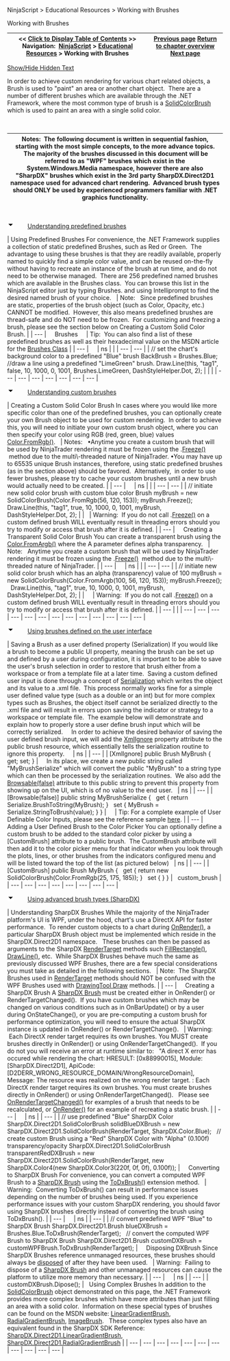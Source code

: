 ﻿


NinjaScript \> Educational Resources \> Working with Brushes






















Working with Brushes







| \<\< [Click to Display Table of Contents](working_with_brushes.md) \>\> **Navigation:**     [NinjaScript](ninjascript-1.md) \> [Educational Resources](educational_resources-1.md) \> Working with Brushes | [Previous page](using_sharpdx_for_custom_chart_rendering-1.md) [Return to chapter overview](educational_resources-1.md) [Next page](working_with_chart_object_coordinates-1.md) |
| --- | --- |




[Show/Hide Hidden Text](javascript:HMToggleExpandAll(!HMAnyToggleOpen()) "Click to open/close expanding sections")









In order to achieve custom rendering for various chart related objects, a Brush is used to "paint" an area or another chart object.  There are a number of different brushes which are available through the .NET Framework, where the most common type of brush is a [SolidColorBrush](https://msdn.microsoft.com/en-us/library/system.windows.media.solidcolorbrush(v=vs.110).aspx) which is used to paint an area with a single solid color. 


 




| Notes:  The following document is written in sequential fashion, starting with the most simple concepts, to the more advance topics.  The majority of the brushes discussed in this document will be referred to as "WPF" brushes which exist in the System.Windows.Media namespace, however there are also "SharpDX" brushes which exist in the 3rd party SharpDX.Direct2D1 namespace used for advanced chart rendering.  Advanced brush types should ONLY be used by experienced programmers familiar with .NET graphics functionality. |
| --- |



 


![tog_minus](tog_minus-1.gif)        [Understanding predefined brushes](javascript:HMToggle('toggle','Understandingpredefinedbrushes','Understandingpredefinedbrushes_ICON'))




| Using Predefined Brushes For convenience, the .NET Framework supplies a collection of static predefined Brushes, such as Red or Green.  The advantage to using these brushes is that they are readily available, properly named to quickly find a simple color value, and can be reused on\-the\-fly without having to recreate an instance of the brush at run time, and do not need to be otherwise managed.  There are 256 predefined named brushes which are available in the Brushes class.  You can browse this list in the NinjaScript editor just by typing Brushes. and using Intelliprompt to find the desired named brush of your choice.      | Note:   Since predefined brushes are static, properties of the brush object (such as Color, Opacity, etc.) CANNOT be modified.  However, this also means predefined brushes are thread\-safe and do NOT need to be frozen.  For customizing and freezing a brush, please see the section below on Creating a Custom Solid Color Brush. | | --- |        Brushes       | Tip:  You can also find a list of these predefined brushes as well as their hexadecimal value on the MSDN article for the [Brushes Class](https://msdn.microsoft.com/en-us/library/system.windows.media.brushes(v=vs.110).aspx) | | --- |          | ns |  | | --- | --- | | // set the chart's background color to a predefined "Blue" brush BackBrush \= Brushes.Blue;   //draw a line using a predefined "LimeGreen" brush. Draw.Line(this, "tag1", false, 10, 1000, 0, 1001, Brushes.LimeGreen, DashStyleHelper.Dot, 2); | | |
| --- | --- | --- | --- | --- | --- | --- |



![tog_minus](tog_minus-1.gif)        [Understanding custom brushes](javascript:HMToggle('toggle','Understandingcustombrushes','Understandingcustombrushes_ICON'))




| Creating a Custom Solid Color Brush In cases where you would like more specific color than one of the predefined brushes, you can optionally create your own Brush object to be used for custom rendering.  In order to achieve this, you will need to initiate your own custom brush object, where you can then specify your color using RGB (red, green, blue) values [Color.FromRgb()](https://msdn.microsoft.com/en-us/library/system.windows.media.color.fromrgb(v=vs.110).aspx).      | Notes:   •Anytime you create a custom brush that will be used by NinjaTrader rendering it must be frozen using the .[Freeze()](https://msdn.microsoft.com/en-us/library/ms557735(v=vs.110).aspx)  method due to the multi\-threaded nature of NinjaTrader. •You may have up to 65535 unique Brush instances, therefore, using static predefined brushes (as in the section above) should be favored.  Alternatively,  in order to use fewer brushes, please try to cache your custom brushes until a new brush would actually need to be created. | | --- |          | ns |  | | --- | --- | | // initiate new solid color brush with custom blue color Brush myBrush \= new SolidColorBrush(Color.FromRgb(56, 120, 153)); myBrush.Freeze();    Draw.Line(this, "tag1", true, 10, 1000, 0, 1001, myBrush, DashStyleHelper.Dot, 2); | |        | Warning:  If you do not call .[Freeze()](https://msdn.microsoft.com/en-us/library/ms557735(v=vs.110).aspx) on a custom defined brush WILL eventually result in threading errors should you try to modify or access that brush after it is defined. | | --- |        Creating a Transparent Solid Color Brush You can create a transparent brush using the [Color.FromArgb()](https://msdn.microsoft.com/en-us/library/system.windows.media.color.fromargb(v=vs.110).aspx) where the A parameter defines alpha transparency.      | Note:   Anytime you create a custom brush that will be used by NinjaTrader rendering it must be frozen using the .[Freeze()](https://msdn.microsoft.com/en-us/library/ms557735(v=vs.110).aspx)  method due to the multi\-threaded nature of NinjaTrader. | | --- |          | ns |  | | --- | --- | | // initiate new solid color brush which has an alpha (transparency) value of 100 myBrush \= new SolidColorBrush(Color.FromArgb(100, 56, 120, 153)); myBrush.Freeze();    Draw.Line(this, "tag1", true, 10, 1000, 0, 1001, myBrush, DashStyleHelper.Dot, 2); | |          | Warning:  If you do not call .[Freeze()](https://msdn.microsoft.com/en-us/library/ms557735(v=vs.110).aspx) on a custom defined brush WILL eventually result in threading errors should you try to modify or access that brush after it is defined. | | --- | |
| --- | --- | --- | --- | --- | --- | --- | --- | --- | --- | --- | --- | --- |



![tog_minus](tog_minus-1.gif)        [Using brushes defined on the user interface](javascript:HMToggle('toggle','Userdefinedbrushes','Userdefinedbrushes_ICON'))




| Saving a Brush as a user defined property (Serialization) If you would like a brush to become a public UI property, meaning the brush can be set up and defined by a user during configuration, it is important to be able to save the user's brush selection in order to restore that brush either from a workspace or from a template file at a later time.  Saving a custom defined user input is done through a concept of [Serialization](https://msdn.microsoft.com/en-us/library/ms233843.aspx) which writes the object and its value to a .xml file.  This process normally works fine for a simple user defined value type (such as a double or an int) but for more complex types such as Brushes, the object itself cannot be serialized directly to the .xml file and will result in errors upon saving the indicator or strategy to a workspace or template file.  The example below will demonstrate and explain how to properly store a user define brush input which will be correctly serialized.     In order to achieve the desired behavior of saving the user defined brush input, we will add the [XmlIgnore](https://msdn.microsoft.com/en-us/library/system.xml.serialization.xmlignoreattribute(v=vs.110).aspx) property attribute to the public brush resource, which essentially tells the serialization routine to ignore this property.       | ns | | --- | | \[XmlIgnore] public Brush MyBrush { get; set; } |        In its place, we create a new public string called "MyBrushSerialize" which will convert the public "MyBrush" to a string type which can then be processed by the serialization routines.  We also add the [Browsable(false)](https://msdn.microsoft.com/en-us/library/system.componentmodel.browsableattribute(v=vs.110).aspx) attribute to this public string to prevent this property from showing up on the UI, which is of no value to the end user.     | ns | | --- | | \[Browsable(false)] public string MyBrushSerialize {    get { return Serialize.BrushToString(MyBrush); }    set { MyBrush \= Serialize.StringToBrush(value); } } |          | Tip: For a complete example of User Definable Color Inputs, please see the reference sample [here](user_definable_color_inputs-1.md). | | --- |        Adding a User Defined Brush to the Color Picker You can optionally define a custom brush to be added to the standard color picker by using a \[CustomBrush] attribute to a public brush.  The CustomBrush attribute will then add it to the color picker menu for that indicator when you look through the plots, lines, or other brushes from the indicators configured menu and will be listed toward the top of the list (as pictured below)     | ns | | --- | | \[CustomBrush] public Brush MyBrush {     get { return new SolidColorBrush(Color.FromRgb(25, 175, 185)); }     set { } } |      custom_brush |
| --- | --- | --- | --- | --- | --- | --- | --- |



![tog_minus](tog_minus-1.gif)        [Using advanced brush types (SharpDX)](javascript:HMToggle('toggle','AdvancedBrushTypesSharpDX','AdvancedBrushTypesSharpDX_ICON'))




| Understanding SharpDX Brushes While the majority of the NinjaTrader platform's UI is WPF, under the hood, chart's use a DirectX API for faster performance.  To render custom objects to a chart during [OnRender()](onrender-1.md), a particular SharpDX Brush object must be implemented which reside in the SharpDX.Direct2D1 namespace.   These brushes can then be passed as arguments to the SharpDX [RenderTarget](rendertarget-1.md) methods such [FillRectangle()](fillrectangle.md), [DrawLine()](drawline2.md), etc.  While SharpDX Brushes behave much the same as previously discussed WPF Brushes, there are a few special considerations you must take as detailed in the following sections.     | Note:  The SharpDX Brushes used in [RenderTarget](rendertarget-1.md) methods should NOT be confused with the WPF Brushes used with [DrawingTool Draw](drawing-1.md) methods. | | --- |        Creating a SharpDX Brush A [SharpDX Brush](sharpdx_direct2d1_brush-1.md) must be created either in OnRender() or RenderTargetChanged().  If you have custom brushes which may be changed on various conditions such as in OnBarUpdate() or by a user during OnStateChange(), or you are pre\-computing a custom brush for performance optimization, you will need to ensure the actual SharpDX instance is updated in OnRender() or RenderTargetChange().     | Warning:  Each DirectX render target requires its own brushes. You MUST create brushes directly in OnRender() or using OnRenderTargetChanged().  If you do not you will receive an error at runtime similar to:    "A direct X error has occured while rendering the chart: HRESULT: \[0x88990015], Module: \[SharpDX.Direct2D1], ApiCode: \[D2DERR\_WRONG\_RESOURCE\_DOMAIN/WrongResourceDomain], Message: The resource was realized on the wrong render target. : Each DirectX render target requires its own brushes. You must create brushes directly in OnRender() or using OnRenderTargetChanged().   Please see [OnRenderTargetChanged()](onrendertargetchanged-1.md) for examples of a brush that needs to be recalculated, or [OnRender()](onrender-1.md) for an example of recreating a static brush. | | --- |          | ns | | --- | | // use predefined "Blue" SharpDX Color SharpDX.Direct2D1\.SolidColorBrush solidBlueDXBrush \= new SharpDX.Direct2D1\.SolidColorBrush(RenderTarget, SharpDX.Color.Blue);   // create custom Brush using a "Red" SharpDX Color with "Alpha" (0\.100f) transparency/opacity SharpDX.Direct2D1\.SolidColorBrush transparentRedDXBrush \= new SharpDX.Direct2D1\.SolidColorBrush(RenderTarget, new SharpDX.Color4(new SharpDX.Color3(220f, 0f, 0f), 0\.100f)); |        Converting to SharpDX Brush For convenience, you can convert a computed WPF Brush to a [SharpDX Brush](sharpdx_direct2d1_brush-1.md) using the [ToDxBrush(](dxextensions_todxbrush-1.md)) extension method.     | Warning:  Converting ToDxBrush() can result in performance issues depending on the number of brushes being used. If you experience performance issues with your custom SharpDX rendering, you should favor using SharpDX brushes directly instead of converting the brush using ToDxBrush(). | | --- |          | ns | | --- | | // convert predefined WPF "Blue" to SharpDX Brush SharpDX.Direct2D1\.Brush blueDXBrush \= Brushes.Blue.ToDxBrush(RenderTarget);   // convert the computed WPF Brush to SharpDX Brush SharpDX.Direct2D1\.Brush customDXBrush \= customWPFBrush.ToDxBrush(RenderTarget); |        Disposing DXBrush Since SharpDX Brushes reference unmanaged resources, these brushes should always be [disposed](sharpdx_disposebase-1.md) of after they have been used.     | Warning:  Failing to dispose of a [SharpDX Brush](sharpdx_direct2d1_brush-1.md) and other unmanaged resources can cause the platform to utilize more memory than necessary. | | --- |          | ns | | --- | | customDXBrush.Dipose(); |      Using Complex Brushes In addition to the [SolidColorBrush](https://msdn.microsoft.com/en-us/library/system.windows.media.solidcolorbrush(v=vs.110).aspx) object demonstrated on this page, the .NET Framework provides more complex brushes which have more attributes than just filling an area with a solid color.  Information on these special types of brushes can be found on the MSDN website: [LinearGradientBrush](https://msdn.microsoft.com/en-us/library/system.windows.media.lineargradientbrush(v=vs.110).aspx), [RadialGradientBrush](https://msdn.microsoft.com/en-us/library/system.windows.media.radialgradientbrush(v=vs.110).aspx), [ImageBrush](https://msdn.microsoft.com/en-us/library/system.windows.media.imagebrush(v=vs.110).aspx).   These complex types also have an equivalent found in the SharpDX SDK Reference: [SharpDX.Direct2D1\.LinearGradientBrush](sharpdx_direct2d1_lineargradientbrush-1.md), [SharpDX.Direct2D1\.RadialGradientBrush](sharpdx_direct2d1_radialgradientbrush-1.md) |
| --- | --- | --- | --- | --- | --- | --- | --- | --- | --- | --- |











